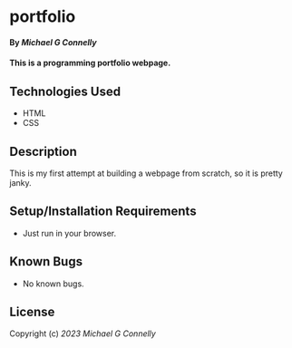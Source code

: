 # portfolio

#### By _**Michael G Connelly**_

#### This is a programming portfolio webpage.

## Technologies Used

* HTML
* CSS

## Description

This is my first attempt at building a webpage from scratch, so it is pretty janky.

## Setup/Installation Requirements

* Just run in your browser.


## Known Bugs

* No known bugs.

## License



Copyright (c) _2023_ _Michael G Connelly_
